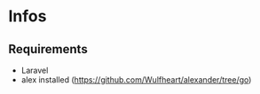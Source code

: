 # Infos

## Requirements

- Laravel
- alex installed (https://github.com/Wulfheart/alexander/tree/go)

